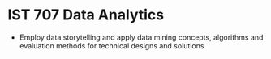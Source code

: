 # IST 707 Data Analytics
* Employ data storytelling and apply data mining concepts, algorithms and evaluation methods for technical designs and solutions
